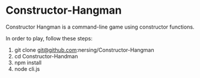 # Constructor-Hangman

Constructor Hangman is a command-line game using constructor functions.

In order to play, follow these steps:
1. git clone git@github.com:nersing/Constructor-Hangman 
2. cd Constructor-Handman
3. npm install
4. node cli.js
